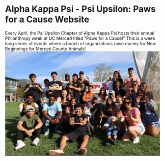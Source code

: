 # Alpha Kappa Psi - Psi Upsilon: Paws for a Cause Website

Every April, the Psi Upsilon Chapter of Alpha Kappa Psi hosts their annual Philanthropy week at UC Merced titled "Paws for a Cause!" This is a week long series of events where a bunch of organizations raise money for New Beginnings for Merced County Animals!
![alt text](/philo.png.webp)

